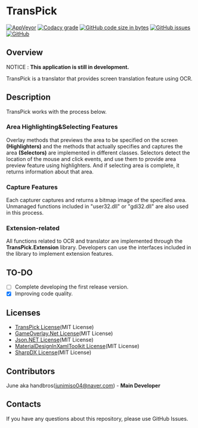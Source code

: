 # TransPick 
[![AppVeyor](https://img.shields.io/appveyor/build/junimiso04/TransPick?style=flat-square)](https://ci.appveyor.com/project/junimiso04/transpick "Go to Appveyor build history page.")
[![Codacy grade](https://img.shields.io/codacy/grade/3cebbac52b8e4fcfbb0bd0fa4cd76e2b?style=flat-square)](https://app.codacy.com/gh/TransPick/TransPick/dashboard "Go to Codacy Dashboard.")
[![GitHub code size in bytes](https://img.shields.io/github/languages/code-size/TransPick/TransPick?style=flat-square)](https://github.com/TransPick/TransPick)
[![GitHub issues](https://img.shields.io/github/issues/TransPick/TransPick?style=flat-square)](https://github.com/TransPick/TransPick/issues "Go to GitHub issues page.")
[![GitHub](https://img.shields.io/github/license/TransPick/TransPick?style=flat-square)](LICENSE)
 
## Overview
NOTICE :  **This application is still in development.**

TransPick is a translator that provides screen translation feature using OCR.

## Description
TransPick works with the process below.

### Area Highlighting&Selecting Features
Overlay methods that previews the area to be specified on the screen **(Highlighters)** and the methods that actually specifies and captures the area **(Selectors)** are implemented in different classes.
Selectors detect the location of the mouse and click events, and use them to provide area preview feature using highlighters. And if selecting area is complete, it returns information about that area.

### Capture Features
Each capturer captures and returns a bitmap image of the specified area.
Unmanaged functions included in "user32.dll" or "gdi32.dll" are also used in this process.

### Extension-related
All functions related to OCR and translator are implemented through the **TransPick.Extension** library.
Developers can use the interfaces included in the library to implement extension features.

## TO-DO
 * [ ] Complete developing the first release version.
 * [x] Improving code quality.

## Licenses
 * [TransPick License](LICENSE)(MIT License)
 * [GameOverlay.Net License](https://github.com/michel-pi/GameOverlay.Net/blob/master/LICENSE)(MIT License)
 * [Json.NET License](https://github.com/JamesNK/Newtonsoft.Json/blob/master/LICENSE.md)(MIT License)
 * [MaterialDesignInXamlToolkit License](https://github.com/MaterialDesignInXAML/MaterialDesignInXamlToolkit/blob/master/LICENSE)(MIT License)
 * [SharpDX License](https://github.com/sharpdx/SharpDX/blob/master/LICENSE)(MIT License)

## Contributors
June aka handbros(junimiso04@naver.com) - **Main Developer**

## Contacts
If you have any questions about this repository, please use GitHub Issues.
